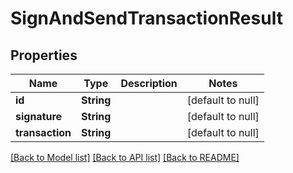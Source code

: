 # SignAndSendTransactionResult

## Properties

| Name            | Type       | Description | Notes             |
| --------------- | ---------- | ----------- | ----------------- |
| **id**          | **String** |             | [default to null] |
| **signature**   | **String** |             | [default to null] |
| **transaction** | **String** |             | [default to null] |

[[Back to Model list]](../README.md#documentation-for-models) [[Back to API list]](../README.md#documentation-for-api-endpoints) [[Back to README]](../README.md)
